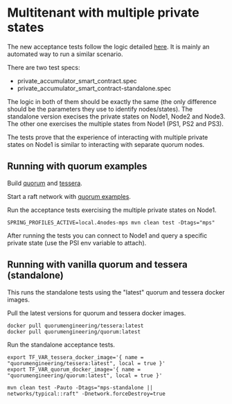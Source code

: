 # Multitenant with multiple private states

The new acceptance tests follow the logic detailed [here](https://github.com/ConsenSys/quorum-examples/blob/master/examples/7nodes/MultitenancyAndMultiplePrivateStates.md). It is mainly an automated way to run a similar scenario.

There are two test specs:
* private_accumulator_smart_contract.spec
* private_accumulator_smart_contract-standalone.spec

The logic in both of them should be exactly the same (the only difference should be the parameters they use to identify nodes/states). 
The standalone version execises the private states on Node1, Node2 and Node3. The other one exercises the multiple states from Node1 (PS1, PS2 and PS3).

The tests prove that the experience of interacting with multiple private states on Node1 is similar to interacting with separate quorum nodes. 

## Running with quorum examples

Build [quorum](https://github.com/ConsenSys/quorum) and [tessera](https://github.com/ConsenSys/tessera).

Start a raft network with [quorum examples](https://github.com/ConsenSys/quorum-examples/blob/master/examples/7nodes/MultitenancyAndMultiplePrivateStates.md).

Run the acceptance tests exercising the multiple private states on Node1. 
```
SPRING_PROFILES_ACTIVE=local.4nodes-mps mvn clean test -Dtags="mps"
```

After running the tests you can connect to Node1 and query a specific private state (use the PSI env variable to attach).

## Running with vanilla quorum and tessera (standalone)

This runs the standalone tests using the "latest" quorum and tessera docker images.

Pull the latest versions for quorum and tessera docker images.
```
docker pull quorumengineering/tessera:latest
docker pull quorumengineering/quorum:latest
```

Run the standalone acceptance tests.
```
export TF_VAR_tessera_docker_image='{ name = "quorumengineering/tessera:latest", local = true }'
export TF_VAR_quorum_docker_image='{ name = "quorumengineering/quorum:latest", local = true }'

mvn clean test -Pauto -Dtags="mps-standalone || networks/typical::raft" -Dnetwork.forceDestroy=true
```

